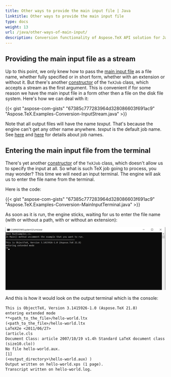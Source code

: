 ```yaml
---
title: Other ways to provide the main input file | Java
linktitle: Other ways to provide the main input file
type: docs
weight: 13
url: /java/other-ways-of-main-input/
description: Conversion functionality of Aspose.TeX API solution for Java has a Constructor which accepts a stream as the first argument. Here are some code examples.
---
```


## **Providing the main input file as a stream**

Up to this point, we only knew how to pass the [main input file](/tex/net/tex-io/#tex-input) as a file name, whether fully specified or in short form, whether with an extension or without it. But there's another [constructor](https://apireference.aspose.com/tex/java/com.aspose.tex/TeXJob#TeXJob-java.io.InputStream-com.aspose.tex.rendering.Device-com.aspose.tex.TeXOptions-) of the `TeXJob` class, which accepts a stream as the first argument. This is convenient if for some reason we have the main input file in a form other then a file on the disk file system. Here's how we can deal with it:

{{< gist "aspose-com-gists" "67385c777283964d328086603f691ac9" "Aspose.TeX.Examples-Conversion-InputStream.java" >}}

Note that all output files will have the name *texput*. That's because the engine can't get any other name anywhere. *texput* is the default job name. See [here](/tex/net/tex-io/#tex-output) and [here](/tex/java/other-options/#how-to-set-the-job-name) for details about job names.

## **Entering the main input file from the terminal**

There's yet another [constructor](https://apireference.aspose.com/tex/java/com.aspose.tex/TeXJob#TeXJob-com.aspose.tex.rendering.Device-com.aspose.tex.TeXOptions-) of the `TeXJob` class, which doesn't allow us to specify the input at all. So what is such TeX job going to process, you may wonder? This time we will need an input terminal. The engine will ask us to enter the file name from the terminal.

Here is the code:

{{< gist "aspose-com-gists" "67385c777283964d328086603f691ac9" "Aspose.TeX.Examples-Conversion-MainInputTerminal.java" >}}

As soon as it is run, the engine sticks, waiting for us to enter the file name (with or without a path, with or without an extension):


![](Conversion-MainInputTerminal.png)

And this is how it would look on the output terminal which is the console:

```text
This is ObjectTeX, Version 3.1415926-1.0 (Aspose.TeX 21.8)
entering extended mode
**<path_to_the_file>/hello-world.ltx
(<path_to_the_file>/hello-world.ltx
LaTeX2e <2011/06/27>
(article.cls
Document Class: article 2007/10/19 v1.4h Standard LaTeX document class
(size10.clo))
No file hello-world.aux.
[1]
(<output_directory>\hello-world.aux) )
Output written on hello-world.xps (1 page).
Transcript written on hello-world.log.
```